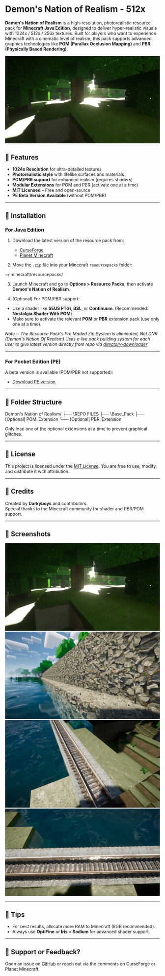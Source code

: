 # Demon's Nation of Realism - 512x

**Demon's Nation of Realism** is a high-resolution, photorealistic resource pack for **Minecraft Java Edition**, designed to deliver hyper-realistic visuals with 1024x / 512x / 256x textures. Built for players who want to experience Minecraft with a cinematic level of realism, this pack supports advanced graphics technologies like **POM (Parallax Occlusion Mapping)** and **PBR (Physically Based Rendering)**.

![Preview](img/1.png) <!-- Replace with actual preview image path if available -->

## 🌟 Features

- **1024x Resolution** for ultra-detailed textures
- **Photorealistic style** with lifelike surfaces and materials
- **POM/PBR support** for enhanced realism (requires shaders)
- **Modular Extensions** for POM and PBR (activate one at a time)
- **MIT Licensed** – Free and open-source
- **PE Beta Version Available** (without POM/PBR)

---

## 🔧 Installation

### For Java Edition

1. Download the latest version of the resource pack from:
   - [CurseForge](https://www.curseforge.com/minecraft/texture-packs/demons-nation-of-realism-1024x-pom-pbr-for-free)
   - [Planet Minecraft](https://www.planetminecraft.com/texture-pack/demon-s-nation-of-realism-1024x-photorealistic-minecraft-javaedition-rp-pbr-pom-supported/)

2. Move the `.zip` file into your Minecraft `resourcepacks` folder:

\~/.minecraft/resourcepacks/


3. Launch Minecraft and go to **Options > Resource Packs**, then activate **Demon's Nation of Realism**.

4. (Optional) For POM/PBR support:
- Use a shader like **SEUS PTGI**, **BSL**, or **Continuum**. (Recommended: **Nostalgia Shader With POM**)
- Make sure to activate the relevant **POM** or **PBR** extension pack (use only one at a time).

*Note :- The Resource Pack's Pre Maded Zip System is eliminated, Not DNR (Demon's Nation Of Realism) Uses a live pack building system for each user to give latest version directly from repo via [directory-downloader](https://download-directory.github.io/)*

---

### For Pocket Edition (PE)

A beta version is available (POM/PBR not supported):
- [Download PE version](https://mcpedl.com/demon-s-nation-of-realism-pe-beta/)

---

## 📂 Folder Structure

Demon's Nation of Realism/
├── \REPO FILES
├── \Base_Pack
├── \[Optional] POM\_Extension
└── \[Optional] PBR\_Extension

Only load one of the optional extensions at a time to prevent graphical glitches.

---

## 📜 License

This project is licensed under the [MIT License](LICENSE). You are free to use, modify, and distribute it with attribution.

---

## 💬 Credits

Created by **Darkyboys** and contributors.  
Special thanks to the Minecraft community for shader and PBR/POM support.

---

## 📸 Screenshots

<img src="img/1.png">
<img src="img/2.png">
<img src="img/3.png">
<img src="img/4.png">

---

## 🧠 Tips

- For best results, allocate more RAM to Minecraft (8GB recommended).
- Always use **OptiFine** or **Iris + Sodium** for advanced shader support.

---

## 💌 Support or Feedback?

Open an issue on [GitHub](https://github.com/darkyboys/demon-nation-of-realism) or reach out via the comments on CurseForge or Planet Minecraft.
